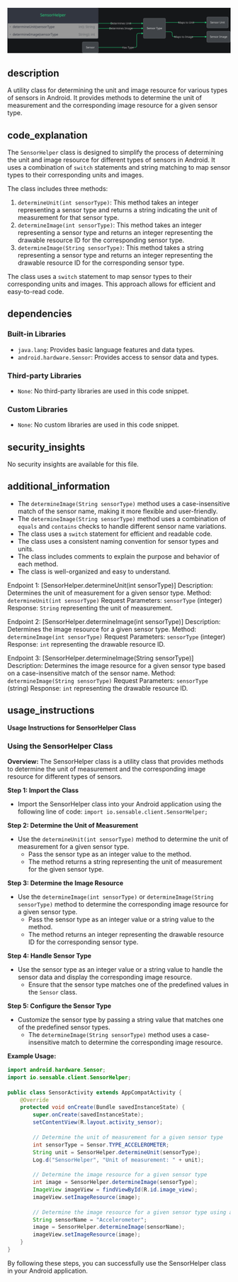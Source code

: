 ![Alt text](./SensorHelper.java.md.svg)

## description


A utility class for determining the unit and image resource for various types of sensors in Android. It provides methods to determine the unit of measurement and the corresponding image resource for a given sensor type.

## code_explanation


The `SensorHelper` class is designed to simplify the process of determining the unit and image resource for different types of sensors in Android. It uses a combination of `switch` statements and string matching to map sensor types to their corresponding units and images.

The class includes three methods:

1.  `determineUnit(int sensorType)`: This method takes an integer representing a sensor type and returns a string indicating the unit of measurement for that sensor type.
2.  `determineImage(int sensorType)`: This method takes an integer representing a sensor type and returns an integer representing the drawable resource ID for the corresponding sensor type.
3.  `determineImage(String sensorType)`: This method takes a string representing a sensor type and returns an integer representing the drawable resource ID for the corresponding sensor type.

The class uses a `switch` statement to map sensor types to their corresponding units and images. This approach allows for efficient and easy-to-read code.

## dependencies


### Built-in Libraries

*   `java.lang`: Provides basic language features and data types.
*   `android.hardware.Sensor`: Provides access to sensor data and types.

### Third-party Libraries

*   `None`: No third-party libraries are used in this code snippet.

### Custom Libraries

*   `None`: No custom libraries are used in this code snippet.

## security_insights


No security insights are available for this file.

## additional_information


*   The `determineImage(String sensorType)` method uses a case-insensitive match of the sensor name, making it more flexible and user-friendly.
*   The `determineImage(String sensorType)` method uses a combination of `equals` and `contains` checks to handle different sensor name variations.
*   The class uses a `switch` statement for efficient and readable code.
*   The class uses a consistent naming convention for sensor types and units.
*   The class includes comments to explain the purpose and behavior of each method.
*   The class is well-organized and easy to understand.

Endpoint 1: [SensorHelper.determineUnit(int sensorType)]
    Description: Determines the unit of measurement for a given sensor type.
    Method: `determineUnit(int sensorType)`
    Request Parameters: `sensorType` (integer)
    Response: `String` representing the unit of measurement.

Endpoint 2: [SensorHelper.determineImage(int sensorType)]
    Description: Determines the image resource for a given sensor type.
    Method: `determineImage(int sensorType)`
    Request Parameters: `sensorType` (integer)
    Response: `int` representing the drawable resource ID.

Endpoint 3: [SensorHelper.determineImage(String sensorType)]
    Description: Determines the image resource for a given sensor type based on a case-insensitive match of the sensor name.
    Method: `determineImage(String sensorType)`
    Request Parameters: `sensorType` (string)
    Response: `int` representing the drawable resource ID.
## usage_instructions

**Usage Instructions for SensorHelper Class**

### Using the SensorHelper Class

**Overview:**
The SensorHelper class is a utility class that provides methods to determine the unit of measurement and the corresponding image resource for different types of sensors.

**Step 1: Import the Class**

* Import the SensorHelper class into your Android application using the following line of code: `import io.sensable.client.SensorHelper;`

**Step 2: Determine the Unit of Measurement**

* Use the `determineUnit(int sensorType)` method to determine the unit of measurement for a given sensor type.
	+ Pass the sensor type as an integer value to the method.
	+ The method returns a string representing the unit of measurement for the given sensor type.

**Step 3: Determine the Image Resource**

* Use the `determineImage(int sensorType)` or `determineImage(String sensorType)` method to determine the corresponding image resource for a given sensor type.
	+ Pass the sensor type as an integer value or a string value to the method.
	+ The method returns an integer representing the drawable resource ID for the corresponding sensor type.

**Step 4: Handle Sensor Type**

* Use the sensor type as an integer value or a string value to handle the sensor data and display the corresponding image resource.
	+ Ensure that the sensor type matches one of the predefined values in the `Sensor` class.

**Step 5: Configure the Sensor Type**

* Customize the sensor type by passing a string value that matches one of the predefined sensor types.
	+ The `determineImage(String sensorType)` method uses a case-insensitive match to determine the corresponding image resource.

**Example Usage:**

```java
import android.hardware.Sensor;
import io.sensable.client.SensorHelper;

public class SensorActivity extends AppCompatActivity {
    @Override
    protected void onCreate(Bundle savedInstanceState) {
        super.onCreate(savedInstanceState);
        setContentView(R.layout.activity_sensor);

        // Determine the unit of measurement for a given sensor type
        int sensorType = Sensor.TYPE_ACCELEROMETER;
        String unit = SensorHelper.determineUnit(sensorType);
        Log.d("SensorHelper", "Unit of measurement: " + unit);

        // Determine the image resource for a given sensor type
        int image = SensorHelper.determineImage(sensorType);
        ImageView imageView = findViewById(R.id.image_view);
        imageView.setImageResource(image);

        // Determine the image resource for a given sensor type using a string value
        String sensorName = "Accelerometer";
        image = SensorHelper.determineImage(sensorName);
        imageView.setImageResource(image);
    }
}
```

By following these steps, you can successfully use the SensorHelper class in your Android application.
